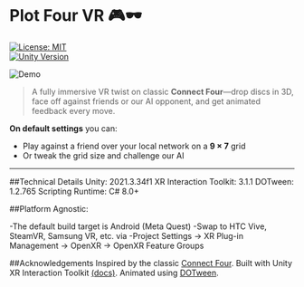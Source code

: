 # Plot Four VR 🎮🕶️

[![License: MIT](https://img.shields.io/badge/License-MIT-blue.svg)](#license)  
[![Unity Version](https://img.shields.io/badge/Unity-6.6000.0.34f1-blue.svg)](#technical-details)  

![Demo](docs/demo.gif)

> A fully immersive VR twist on classic **Connect Four**—drop discs in 3D, face off against friends or our AI opponent, and get animated feedback every move.

**On default settings** you can:

- Play against a friend over your local network on a **9 × 7** grid  
- Or tweak the grid size and challenge our AI 

---

##Technical Details
Unity: 2021.3.34f1
XR Interaction Toolkit: 3.1.1
DOTween: 1.2.765
Scripting Runtime: C# 8.0+

##Platform Agnostic:

-The default build target is Android (Meta Quest)
-Swap to HTC Vive, SteamVR, Samsung VR, etc. via
-Project Settings → XR Plug-in Management → OpenXR → OpenXR Feature Groups

##Acknowledgements
Inspired by the classic [Connect Four](https://en.wikipedia.org/wiki/Connect_Four).
Built with Unity XR Interaction Toolkit [(docs)](https://docs.unity3d.com/Packages/com.unity.xr.interaction.toolkit@3.1/manual/index.html).
Animated using [DOTween](https://assetstore.unity.com/packages/tools/animation/dotween-hotween-v2-27676).
